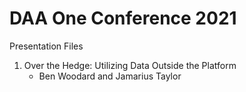 # DAA One Conference 2021

Presentation Files

1. Over the Hedge: Utilizing Data Outside the Platform
    - Ben Woodard and Jamarius Taylor
